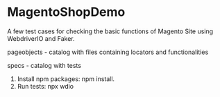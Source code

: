 # MagentoShopDemo
A few test cases for checking the basic functions of Magento Site using WebdriverIO and Faker. 

pageobjects - catalog with files containing locators and functionalities

specs - catalog with tests

1. Install npm packages: npm install.
2. Run tests: npx wdio 
